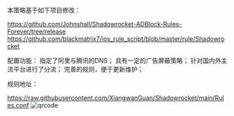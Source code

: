 本策略基于如下项目修改：

https://github.com/Johnshall/Shadowrocket-ADBlock-Rules-Forever/tree/release
https://github.com/blackmatrix7/ios_rule_script/blob/master/rule/Shadowrocket

配置功能：
指定了阿里与腾讯的DNS；
具有一定的广告屏蔽策略；
针对国内外主流平台进行了分流；
完善的规则，便于更新维护；

规则地址：

https://raw.githubusercontent.com/XiangwanGuan/Shadowrocket/main/Rules.conf
![qrcode](https://github.com/user-attachments/assets/faf02085-0828-430c-8509-fb09ffb7287f)
